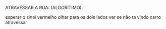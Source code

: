 ATRAVESSAR A RUA: (ALGORÍTIMO)

esperar o sinal vermelho 
olhar para os dois lados 
ver se não ta vindo carro
atravessar 
